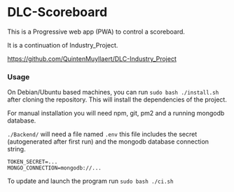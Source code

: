 # DLC-Scoreboard

This is a Progressive web app (PWA) to control a scoreboard.

It is a continuation of Industry_Project.

https://github.com/QuintenMuyllaert/DLC-Industry_Project

### Usage

On Debian/Ubuntu based machines, you can run `sudo bash ./install.sh` after cloning the repository. This will install the dependencies of the project.

For manual installation you will need npm, git, pm2 and a running mongodb database.

`./Backend/` will need a file named `.env` this file includes the secret (autogenerated after first run) and the mongodb database connection string.

```.env
TOKEN_SECRET=...
MONGO_CONNECTION=mongodb://...
```

To update and launch the program run `sudo bash ./ci.sh`
